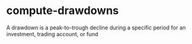 # compute-drawdowns
A drawdown is a peak-to-trough decline during a specific period for an investment, trading account, or fund
